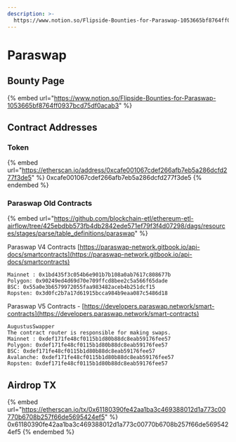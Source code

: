 ```yaml
---
description: >-
  https://www.notion.so/Flipside-Bounties-for-Paraswap-1053665bf8764ff0937bcd75df0acab3
---
```


# Paraswap

## Bounty Page

{% embed url="https://www.notion.so/Flipside-Bounties-for-Paraswap-1053665bf8764ff0937bcd75df0acab3" %}

## Contract Addresses

### Token

{% embed url="https://etherscan.io/address/0xcafe001067cdef266afb7eb5a286dcfd277f3de5" %}
0xcafe001067cdef266afb7eb5a286dcfd277f3de5
{% endembed %}

### Paraswap Old Contracts

{% embed url="https://github.com/blockchain-etl/ethereum-etl-airflow/tree/425ebdbb573fb4db2842ede571ef79f3f4d07298/dags/resources/stages/parse/table_definitions/paraswap" %}

Paraswap V4 Contracts [https://paraswap-network.gitbook.io/api-docs/smartcontracts](https://paraswap-network.gitbook.io/api-docs/smartcontracts)

```
Mainnet : 0x1bd435f3c054b6e901b7b108a0ab7617c808677b
Polygon: 0x90249ed4d69d70e709ffcd8bee2c5a566f65dade
BSC: 0x55a0e3b6579972055faa983482aceb4b251dcf15
Ropsten: 0x3d0fc2b7a17d61915bcca984b9eaa087c5486d18
```

Paraswap V5 Contracts - [https://developers.paraswap.network/smart-contracts](https://developers.paraswap.network/smart-contracts)

```
AugustusSwapper
The contract router is responsible for making swaps.
Mainnet : 0xdef171fe48cf0115b1d80b88dc8eab59176fee57
Polygon: 0xdef171fe48cf0115b1d80b88dc8eab59176fee57
BSC: 0xdef171fe48cf0115b1d80b88dc8eab59176fee57
Avalanche: 0xdef171fe48cf0115b1d80b88dc8eab59176fee57
Ropsten: 0xdef171fe48cf0115b1d80b88dc8eab59176fee57
```

## Airdrop TX

{% embed url="https://etherscan.io/tx/0x61180390fe42aa1ba3c469388012d1a773c00770b6708b257f66de5695424ef5" %}
0x61180390fe42aa1ba3c469388012d1a773c00770b6708b257f66de5695424ef5
{% endembed %}
